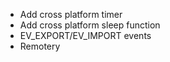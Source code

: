 - Add cross platform timer
- Add cross platform sleep function
- EV_EXPORT/EV_IMPORT events
- Remotery
